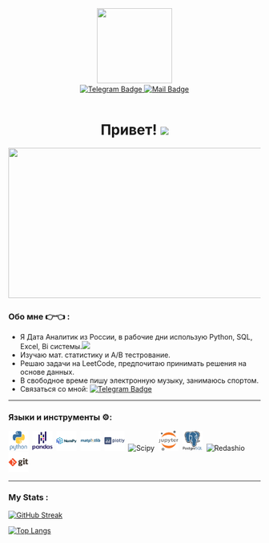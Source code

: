 <div id="header" align="center">
  <img src="https://media0.giphy.com/media/v1.Y2lkPTc5MGI3NjExdGJqcTY0OHlrNmtob3p0eDRrcHU0aHgwZnBjc2kxMXp2aWt0YXd0ZSZlcD12MV9pbnRlcm5hbF9naWZfYnlfaWQmY3Q9cw/XGDJ1ExcBfvzYdBGbi/giphy.gif" width="150" height="150">
  <div id="badges">
    <a href="https://t.me/danyaaynadd">
      <img src="https://img.shields.io/badge/Telegram-blue?logo=telegram&logoColor=white&style=for-the-badge" alt="Telegram Badge"/>
    </a>
    <a href="d4nilashashin@yandex.ru">
      <img src="https://img.shields.io/badge/Mail-red?logo=mail&logoColor=white&style=for-the-badge" alt="Mail Badge"/>
    </a>
  </div>
    <div id="badges">
      <img src="https://komarev.com/ghpvc/?username=ShashinDanila&style=flat-square&color=blue" alt=""/>
    </div>
</div >
  
<h1 id="header" align="center">Привет!
<img src="https://github.com/blackcater/blackcater/raw/main/images/Hi.gif" height="32"/></h1>
<div align="center">
  <img src="https://media2.giphy.com/media/v1.Y2lkPTc5MGI3NjExd284Z2RqNjd1cnFyemhvbmlpM2FvdmlkejV1MjBycHg0ZnF4M2J1aSZlcD12MV9pbnRlcm5hbF9naWZfYnlfaWQmY3Q9Zw/BemKqR9RDK4V2/giphy.gif" width="600" height="300"/>
</div>

### Обо мне :point_right::point_left: :

- Я Дата Аналитик  из России, в рабочие дни использую Python, SQL, Excel, Bi системы.<img src="https://media2.giphy.com/media/v1.Y2lkPTc5MGI3NjExdmd2ODgweWJseTNsaTQ3YTBhb3NmZW1wdHdlMWQxYTlueGI3bXQ4bSZlcD12MV9pbnRlcm5hbF9naWZfYnlfaWQmY3Q9cw/MBCodZbEhb2jSNUZNd/giphy.gif" width="35">
- Изучаю мат. статистику и A/B тестрование.
- Решаю задачи на LeetCode, предпочитаю принимать решения на основе данных.
- В свободное време пишу электронную музыку, занимаюсь спортом.
- Связаться со мной: [![Telegram Badge](https://img.shields.io/badge/Telegram-blue?logo=telegram&logoColor=white&style=for-the-badge)](https://t.me/danyaaynadd)

---

### Языки и инструменты :gear::
<div>

  <img src="https://github.com/devicons/devicon/blob/master/icons/python/python-original-wordmark.svg" title="Python"  alt="Python" width="40" height="40"/>&nbsp;
  <img src="https://github.com/devicons/devicon/blob/master/icons/pandas/pandas-original-wordmark.svg" title="Pandas" alt="Pandas" width="40" height="40"/>&nbsp;
  <img src="https://github.com/devicons/devicon/blob/master/icons/numpy/numpy-original-wordmark.svg" title="Numpy" alt="Numpy" width="40" height="40"/>&nbsp;
  <img src="https://github.com/devicons/devicon/blob/master/icons/matplotlib/matplotlib-original-wordmark.svg" title="Matplotlib" alt="Matplotlib" width="40" height="40"/>&nbsp;
  <img src="https://github.com/devicons/devicon/blob/master/icons/plotly/plotly-original-wordmark.svg" title="Plotly" alt="Plotly" width="40" height="40"/>&nbsp;
  <img src="https://github.com/scipy/scipy.org/blob/main/static/images/logo.svg" title="Scipy" alt="Scipy" width="40" height="40"/>&nbsp;
  <img src="https://github.com/devicons/devicon/blob/master/icons/jupyter/jupyter-original-wordmark.svg" title="Jupyter" alt="Jupyter" width="40" height="40"/>&nbsp;
  <img src="https://github.com/devicons/devicon/blob/master/icons/postgresql/postgresql-original-wordmark.svg" title="Postgresql" alt="Postgresql" width="40" height="40"/>&nbsp;
  <img src="https://www.vectorlogo.zone/logos/redashio/redashio-ar21.svg" title="Redashio" alt="Redashio" width="40" height="40"/>&nbsp;
  <img src="https://github.com/devicons/devicon/blob/master/icons/git/git-original-wordmark.svg" title="Git" alt="Git" width="40" height="40"/>
</div>

---

###  My Stats :
[![GitHub Streak](http://github-readme-streak-stats.herokuapp.com?user=ShashinDanila&theme=dark&background=000000)](https://git.io/streak-stats)

[![Top Langs](https://github-readme-stats.vercel.app/api/top-langs/?username=ShashinDanila&layout=compact&theme=vision-friendly-dark)](https://github.com/anuraghazra/github-readme-stats)
